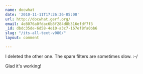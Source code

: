 ```yaml
---
name: docwhat
date: '2010-11-11T17:26:36-05:00'
url: http://docwhat.gerf.org/
email: 4e8076a0fdac6b8f284d8b316efdf7f3
_id: dbdc35de-6d58-4e10-a3c7-167ef8fa0bb6
slug: "/its-all-text-v080/"
layout: comment

---
```


I deleted the other one.  The spam filters are sometimes slow. :-/

Glad it's working!
